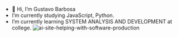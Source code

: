 - 👋 Hi, I’m Gustavo Barbosa
-  I’m currently studying JavaScript, Python.
-  I’m currently learning SYSTEM ANALYSIS AND DEVELOPMENT at college.
![ai-site-helping-with-software-production](https://github.com/user-attachments/assets/5b5a0607-07ae-4439-a35a-3b3bb4fd236b)


<!---
Gustavo-Barbosa-dev/Gustavo-Barbosa-dev is a ✨ special ✨ repository because its `README.md` (this file) appears on your GitHub profile.
You can click the Preview link to take a look at your changes.
--->
